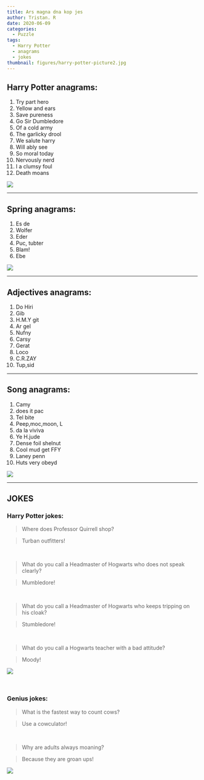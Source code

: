 ```yaml
---
title: Ars magna dna kop jes
author: Tristan. R
date: 2020-06-09
categories:
  - Puzzle
tags:
  - Harry Potter
  - anagrams
  - jokes
thumbnail: figures/harry-potter-picture2.jpg
---
```


## Harry Potter anagrams:

1.	Try part hero
2.	Yellow and ears 
3.	Save pureness
4.	Go Sir Dumbledore	
5.	Of a cold army
6.	The garlicky drool
7.	We salute harry
8.	Will ably see
9.	So moral today
10.	Nervously nerd
11.	I a clumsy foul
12.	Death moans	

![](https://raw.githubusercontent.com/europa-ee/news/master/static/figures/harry-potter-picture.jpg)

<hr>

## Spring anagrams:

1.	Es de				
2.	Wolfer		
3.	Eder
4.	Puc, tubter
5.	Blam!
6.	Ebe 

![](https://raw.githubusercontent.com/europa-ee/news/master/static/figures/flowers-for-puzzle.jpg)

<hr>

## Adjectives anagrams:

1.	Do Hiri
2.	Gib
3.	H.M.Y git
4.	Ar gel
5.	Nufny
6.	Carsy
7.	Gerat
8.	Loco
9.	C.R.ZAY
10.	Tup,sid

<hr>

## Song anagrams:

1.	Camy		
2.	does it pac
3.	Tel bite  
4.	Peep,moc,moon, L
5.	da la viviva
6.	Ye H.jude                 
7.	Dense foil shelnut
8.	Cool mud get FFY
9.	Laney penn
10.	Huts very obeyd

![](https://raw.githubusercontent.com/europa-ee/news/master/static/figures/singer-for-puzzle.jpg)

<hr>

## JOKES

### Harry Potter jokes:

> Where does Professor Quirrell shop?	

> Turban outfitters!

<br>

> What do you call a Headmaster of Hogwarts who does not speak clearly?

> Mumbledore!

<br>

> What do you call a Headmaster of Hogwarts who keeps tripping on his cloak?

> Stumbledore!

<br>

> What do you call a Hogwarts teacher with a bad attitude?
  
> Moody!

![](https://raw.githubusercontent.com/europa-ee/news/master/static/figures/harry-potter-picture2.jpg)

<br>

### Genius jokes:

> What is the fastest way to count cows?

> Use a cowculator!

<br>

> Why are adults always moaning?

> Because they are groan ups!

![](https://raw.githubusercontent.com/europa-ee/news/master/static/figures/counting-cows-picture.jpg)



